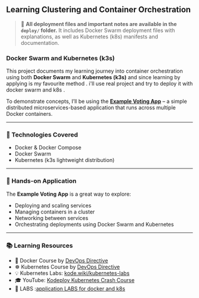 

## Learning Clustering and Container Orchestration

> 📁 **All deployment files and important notes are available in the `deploy/` folder.**
> It includes Docker Swarm deployment files with explanations, as well as Kubernetes (k8s) manifests and documentation.

###  Docker Swarm and Kubernetes (k3s)

This project documents my learning journey into container orchestration using both **Docker Swarm** and **Kubernetes (k3s)**  and since learning by  applying  is my favourite method . i'll use  real project and try to deploy it with docker swarm and k8s .

To demonstrate concepts, I’ll be using the **[Example Voting App](https://github.com/dockersamples/example-voting-app)** –
a simple distributed microservices-based application that runs across multiple Docker containers.

---

### 🔧 Technologies Covered

* Docker & Docker Compose
* Docker Swarm
* Kubernetes (k3s lightweight distribution)

---

### 🧪 Hands-on Application

The **Example Voting App** is a great way to explore:

* Deploying and scaling services
* Managing containers in a cluster
* Networking between services
* Orchestrating deployments using Docker Swarm and Kubernetes

---

### 📚 Learning Resources

* 🐳 Docker Course by [DevOps Directive](https://github.com/sidpalas/devops-directive-docker-course)
* ☸️ Kubernetes Course by [DevOps Directive](https://github.com/sidpalas/devops-directive-kubernetes-course)
* 💡 Kubernetes Labs: [kode.wiki/kubernetes-labs](https://kode.wiki/kubernetes-labs)
* 🎓 YouTube: [Kodeploy Kubernetes Crash Course](https://youtu.be/XuSQU5Grv1g?si=kwEQcBQUEWfcPHXk)
* 🧪 LABS :[application LABS for docker and k8s](https://studio.kodekloud.com/labs)



